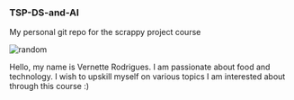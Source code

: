### TSP-DS-and-AI
My personal git repo for the scrappy project course

![random](https://tenor.com/bk0HM.gif)

Hello, my name is Vernette Rodrigues. I am passionate about food and technology. I wish to upskill myself on various topics I am interested about through this course :)
